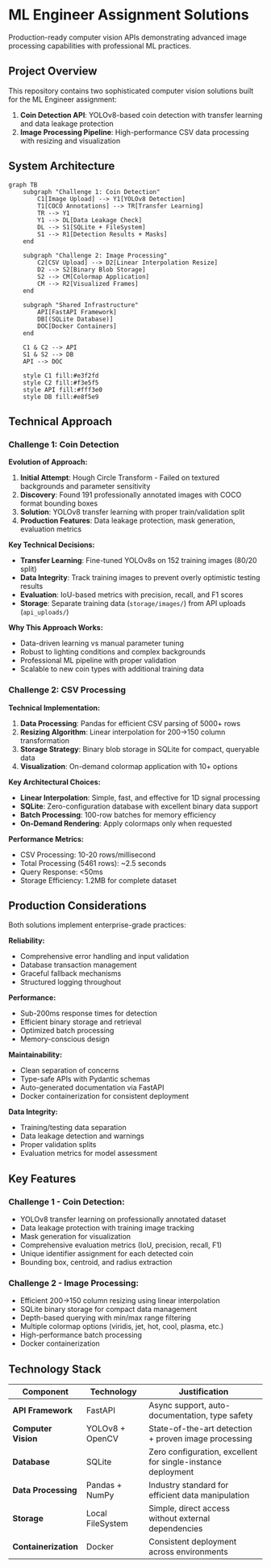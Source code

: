 # ML Engineer Assignment Solutions

Production-ready computer vision APIs demonstrating advanced image processing capabilities with professional ML practices.

## Project Overview

This repository contains two sophisticated computer vision solutions built for the ML Engineer assignment:

1. **Coin Detection API**: YOLOv8-based coin detection with transfer learning and data leakage protection
2. **Image Processing Pipeline**: High-performance CSV data processing with resizing and visualization

## System Architecture

```mermaid
graph TB
    subgraph "Challenge 1: Coin Detection"
        C1[Image Upload] --> Y1[YOLOv8 Detection]
        T1[COCO Annotations] --> TR[Transfer Learning]
        TR --> Y1
        Y1 --> DL[Data Leakage Check]
        DL --> S1[SQLite + FileSystem]
        S1 --> R1[Detection Results + Masks]
    end
    
    subgraph "Challenge 2: Image Processing"
        C2[CSV Upload] --> D2[Linear Interpolation Resize]
        D2 --> S2[Binary Blob Storage]
        S2 --> CM[Colormap Application]
        CM --> R2[Visualized Frames]
    end
    
    subgraph "Shared Infrastructure"
        API[FastAPI Framework]
        DB[(SQLite Database)]
        DOC[Docker Containers]
    end
    
    C1 & C2 --> API
    S1 & S2 --> DB
    API --> DOC
    
    style C1 fill:#e3f2fd
    style C2 fill:#f3e5f5
    style API fill:#fff3e0
    style DB fill:#e8f5e9
```

## Technical Approach

### Challenge 1: Coin Detection

**Evolution of Approach:**
1. **Initial Attempt**: Hough Circle Transform - Failed on textured backgrounds and parameter sensitivity
2. **Discovery**: Found 191 professionally annotated images with COCO format bounding boxes
3. **Solution**: YOLOv8 transfer learning with proper train/validation split
4. **Production Features**: Data leakage protection, mask generation, evaluation metrics

**Key Technical Decisions:**
- **Transfer Learning**: Fine-tuned YOLOv8s on 152 training images (80/20 split)
- **Data Integrity**: Track training images to prevent overly optimistic testing results
- **Evaluation**: IoU-based metrics with precision, recall, and F1 scores
- **Storage**: Separate training data (`storage/images/`) from API uploads (`api_uploads/`)

**Why This Approach Works:**
- Data-driven learning vs manual parameter tuning
- Robust to lighting conditions and complex backgrounds
- Professional ML pipeline with proper validation
- Scalable to new coin types with additional training data

### Challenge 2: CSV Processing

**Technical Implementation:**
1. **Data Processing**: Pandas for efficient CSV parsing of 5000+ rows
2. **Resizing Algorithm**: Linear interpolation for 200→150 column transformation
3. **Storage Strategy**: Binary blob storage in SQLite for compact, queryable data
4. **Visualization**: On-demand colormap application with 10+ options

**Key Architectural Choices:**
- **Linear Interpolation**: Simple, fast, and effective for 1D signal processing
- **SQLite**: Zero-configuration database with excellent binary data support
- **Batch Processing**: 100-row batches for memory efficiency
- **On-Demand Rendering**: Apply colormaps only when requested

**Performance Metrics:**
- CSV Processing: 10-20 rows/millisecond
- Total Processing (5461 rows): ~2.5 seconds
- Query Response: <50ms
- Storage Efficiency: 1.2MB for complete dataset

## Production Considerations

Both solutions implement enterprise-grade practices:

**Reliability:**
- Comprehensive error handling and input validation
- Database transaction management
- Graceful fallback mechanisms
- Structured logging throughout

**Performance:**
- Sub-200ms response times for detection
- Efficient binary storage and retrieval
- Optimized batch processing
- Memory-conscious design

**Maintainability:**
- Clean separation of concerns
- Type-safe APIs with Pydantic schemas
- Auto-generated documentation via FastAPI
- Docker containerization for consistent deployment

**Data Integrity:**
- Training/testing data separation
- Data leakage detection and warnings
- Proper validation splits
- Evaluation metrics for model assessment

## Key Features

### Challenge 1 - Coin Detection:
- YOLOv8 transfer learning on professionally annotated dataset
- Data leakage protection with training image tracking
- Mask generation for visualization
- Comprehensive evaluation metrics (IoU, precision, recall, F1)
- Unique identifier assignment for each detected coin
- Bounding box, centroid, and radius extraction

### Challenge 2 - Image Processing:
- Efficient 200→150 column resizing using linear interpolation
- SQLite binary storage for compact data management
- Depth-based querying with min/max range filtering
- Multiple colormap options (viridis, jet, hot, cool, plasma, etc.)
- High-performance batch processing
- Docker containerization

## Technology Stack

| Component | Technology | Justification |
|-----------|------------|---------------|
| **API Framework** | FastAPI | Async support, auto-documentation, type safety |
| **Computer Vision** | YOLOv8 + OpenCV | State-of-the-art detection + proven image processing |
| **Database** | SQLite | Zero configuration, excellent for single-instance deployment |
| **Data Processing** | Pandas + NumPy | Industry standard for efficient data manipulation |
| **Storage** | Local FileSystem | Simple, direct access without external dependencies |
| **Containerization** | Docker | Consistent deployment across environments |
